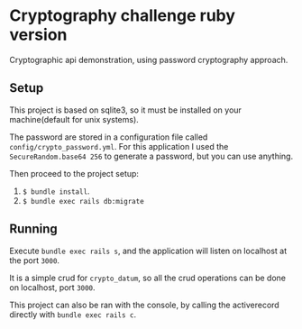 # Cryptography challenge ruby version

Cryptographic api demonstration, using password cryptography approach.

## Setup

This project is based on sqlite3, so it must be installed on your machine(default for unix systems).

The password are stored in a configuration file called `config/crypto_password.yml`. For this application I used the `SecureRandom.base64 256` to generate a password, but you can use anything.

Then proceed to the project setup:

1. `$ bundle install`.
2. `$ bundle exec rails db:migrate`

## Running

Execute `bundle exec rails s`, and the application will listen on localhost at the port `3000`.

It is a simple crud for `crypto_datum`, so all the crud operations can be done on localhost, port `3000`.

This project can also be ran with the console, by calling the activerecord directly with `bundle exec rails c`.
